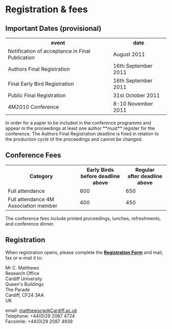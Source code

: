 # Registration & fees

## Important Dates (provisional)

<table class="info" style="width:100%;">
<tr><th>event</th><th>date</th></tr>
<tr class="current"><td>Notification of acceptance in Final Publication</td><td>August 2011</td></tr> 
<tr><td>Authors Final Registration</td><td>16th September 2011</td></tr>
<tr><td>Final Early Bird Registration</td><td>16th September 2011</td></tr>
<tr><td>Public Final Registration</td><td>31st October 2011</td></tr>

<tr class="main-event"><td>4M2010 Conference</td><td>8-10 November 2011</td></tr> 
</table>
<!--break-->
In order for a paper to be included in the conference programme and appear in the proceedings at least one author **must** register for the conference. The Authors Final Registration deadline is fixed in relation to the production cycle of the proceedings and cannot be changed.

## Conference Fees


<table class="info" style="width:100%;">
<tr><th>Category</th>
<th>Early Birds<br/>before deadline above</th>
<th>Regular<br />after deadline above</th></tr>
<tr><td>Full attendance</td><td>600</td><td>650</td></tr> 
<tr><td>Full attendance 4M Association member</td><td>400</td><td>450</td></tr>
</table>

The conference fees include printed proceedings, lunches, refreshments, and conference dinner.  
 
## Registration


When registration opens, please complete the [**Registration Form**](/4m-association/files/Registration_form_4M2011.doc) and mail, fax or e-mail it to:  

Mr C. Matthews  
Research Office   
Cardiff University      
Queen's Buildings  
The Parade     
Cardiff, CF24 3AA   
UK   

email: [matthewscw@Cardiff.ac.uk](mailto:matthewscw@Cardiff.ac.uk)   
Telephone: +44(0)29 2087 4724   
Facsimile: +44(0)29 2087 4939